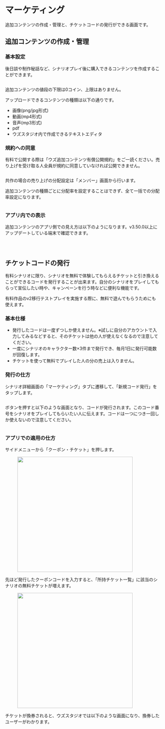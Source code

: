 # マーケティング

追加コンテンツの作成・管理と、チケットコードの発行ができる画面です。



## 追加コンテンツの作成・管理

### 基本設定

後日談や制作秘話など、シナリオプレイ後に購入できるコンテンツを作成することができます。

<figure><img src="../.gitbook/assets/image (3) (1) (1) (1) (1) (1) (1) (1) (1).png" alt=""><figcaption></figcaption></figure>

追加コンテンツの値段の下限は0コイン、上限はありません。



アップロードできるコンテンツの種類は以下の通りです。

* 画像(png/jpg形式)
* 動画(mp4形式)
* 音声(mp3形式)
* pdf
* ウズスタジオ内で作成できるテキストエディタ



### 規約への同意

有料で公開する際は「ウズ追加コンテンツ有償公開規約」をご一読ください。売り上げを受け取る人全員が規約に同意していなければ公開できません。

<figure><img src="../.gitbook/assets/image (100).png" alt=""><figcaption></figcaption></figure>

共作の場合の売り上げの分配設定は「メンバー」画面から行います。

追加コンテンツの種類ごとに分配率を設定することはできず、全て一括での分配率設定になります。

<figure><img src="../.gitbook/assets/image (101).png" alt=""><figcaption></figcaption></figure>





### アプリ内での表示

追加コンテンツのアプリ側での見え方は以下のようになります。v3.50.0以上にアップデートしている端末で確認できます。

<figure><img src="../.gitbook/assets/image (70).png" alt=""><figcaption></figcaption></figure>

<figure><img src="../.gitbook/assets/image (74).png" alt=""><figcaption></figcaption></figure>

<figure><img src="../.gitbook/assets/image (75).png" alt=""><figcaption></figcaption></figure>

## チケットコードの発行

有料シナリオに限り、シナリオを無料で体験してもらえるチケットと引き換えることができるコードを発行することが出来ます。自分のシナリオをプレイしてもらって宣伝したい時や、キャンペーンを行う時などに便利な機能です。　

有料作品のv2移行テストプレイを実施する際に、無料で遊んでもらうためにも使えます。



### 基本仕様

* 発行したコードは一度ずつしか使えません。※試しに自分のアカウントで入力してみるなどすると、そのチケットは他の人が使えなくなるので注意してください。
* 一度にシナリオのキャラクター数×3件まで発行でき、毎月1日に発行可能数が回復します。
* チケットを使って無料でプレイした人の分の売上は入りません。

### 発行の仕方

シナリオ詳細画面の「マーケティング」タブに遷移して、「新規コード発行」をタップします。

<figure><img src="../.gitbook/assets/image (3).png" alt=""><figcaption></figcaption></figure>

ボタンを押すと以下のような画面となり、コードが発行されます。このコード番号をシナリオをプレイしてもらいたい人に伝えます。コードは一つにつき一回しか使えないので注意してください。

<figure><img src="../.gitbook/assets/スクリーンショット 2024-04-15 18.49.19.png" alt=""><figcaption></figcaption></figure>

### アプリでの適用の仕方

サイドメニューから「クーポン・チケット」を押します。

<div align="left" data-full-width="false">

<figure><img src="../.gitbook/assets/IMG_2013.png" alt="" width="375"><figcaption></figcaption></figure>

</div>

先ほど発行したクーポンコードを入力すると、「所持チケット一覧」に該当のシナリオの無料チケットが増えます。

<div align="left">

<figure><img src="../.gitbook/assets/IMG_2014.png" alt="" width="375"><figcaption></figcaption></figure>

</div>

チケットが換券されると、ウズスタジオでは以下のような画面になり、換券したユーザーがわかります。

<figure><img src="../.gitbook/assets/スクリーンショット 2024-04-15 19.00.29.png" alt=""><figcaption></figcaption></figure>
